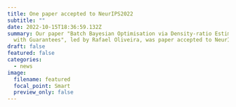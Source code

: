 ```yaml
---
title: One paper accepted to NeurIPS2022
subtitle: ""
date: 2022-10-15T18:36:59.132Z
summary: Our paper "Batch Bayesian Optimisation via Density-ratio Estimation
  with Guarantees", led by Rafael Oliveira, was paper accepted to NeurIPS2022!
draft: false
featured: false
categories:
  - news
image:
  filename: featured
  focal_point: Smart
  preview_only: false
---
```

